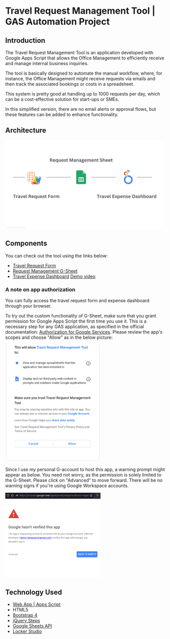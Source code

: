 # Travel Request Management Tool | GAS Automation Project

## Introduction

The Travel Request Management Tool is an application developed with Google Apps Script that allows the Office Management to efficiently receive and manage internal business inquiries. 

The tool is basically designed to automate the manual workflow, where, for instance, the Office Management might receive requests via emails and then track the associated bookings or costs in a spreadsheet.

This system is pretty good at handling up to 1000 requests per day, which can be a cost-effective solution for start-ups or SMEs.

In this simplified version, there are no email alerts or approval flows, but these features can be added to enhance functionality.

## Architecture 

<img src="./images/architecture.png" alt="architecture" style="width:500px;height:auto;">

## Components

You can check out the tool using the links below:

- [Travel Request Form](https://script.google.com/macros/s/AKfycbxS5zYZKkVoUK4JmvTg_swFCuTaghi6VxtzLsxX4Bzt1E1eHlPt42Ah-8Xah-JuX0RlvA/exec)
- [Request Management G-Sheet](https://docs.google.com/spreadsheets/d/1KfND3g4JSEKm70cDcEZSWpTZHOB5dSV_58JacnMXt2k)
- [Travel Expense Dashboard](https://lookerstudio.google.com/reporting/a4809999-064d-49b6-ba9d-f9d4c2560a9c)
[Demo video](https://drive.google.com/file/d/1kDp19loDwlOwoL7Khlt5Y2S3zVFnkhsh/view?usp=sharing)

### A note on app authorization

You can fully access the travel request form and expense dashboard through your browser.

To try out the custom functionality of G-Sheet, make sure that you grant permission for Google Apps Script the first time you use it. This is a necessary step for any GAS application, as specified in the official documentation: [Authorization for Google Services](https://developers.google.com/apps-script/guides/services/authorization). Please review the app's scopes and choose "Allow" as in the below picture:

<img src="./images/authorization.png" alt="architecture" style="width:300px;height:auto;">

Since I use my personal G-account to host this app, a warning prompt might appear as below. You need not worry, as the permission is solely limited to the G-Sheet. Please click on "Advanced" to move forward. There will be no warning signs if you're using Google Workspace accounts.

<img src="./images/alert.png" alt="architecture" style="width:300px;height:auto;">


## Technology Used
- [Web App | Apps Script](https://developers.google.com/apps-script/guides/web)
- HTML5
- [Bootstrap 4](https://getbootstrap.com/docs/4.6/getting-started/introduction/)
- [jQuery Steps](http://www.jquery-steps.com/)
- [Google Sheets API](https://developers.google.com/sheets/api/reference/rest)
- [Locker Studio](https://lookerstudio.google.com)
